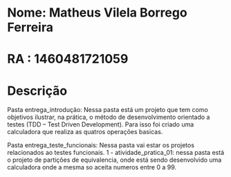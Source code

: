 # Nome: Matheus Vilela Borrego Ferreira
# RA : 1460481721059

# Descrição

Pasta entrega_introdução: Nessa pasta está um projeto que tem como objetivos ilustrar, na prática, o método de desenvolvimento orientado a testes (TDD – Test Driven Development). Para isso foi criado uma calculadora que realiza as quatros operações basicas.

Pasta entrega_teste_funcionais: Nessa pasta vai estar os projetos relacionados ao testes funcionais.
    1 - atividade_pratica_01: nessa pasta está o projeto de partições de equivalencia, onde está sendo desenvolvido uma calculadora onde a mesma so aceita numeros entre 0 a 99.